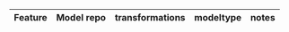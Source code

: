 | Feature | Model repo | transformations | modeltype | notes|
----------|------------|-----------------|-----------|-------|
